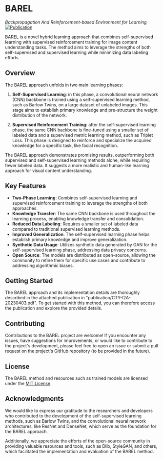 # BAREL
<i>Backpropagation And Reinforcement-based Environment for Learning</i> 
[![Publication](https://img.shields.io/badge/Publication-PDF-blue.svg)](https://github.com/Cydral/BAREL/blob/main/publication/CTY-I2A-20230403.pdf)

BAREL is a novel hybrid learning approach that combines self-supervised learning with supervised reinforcement training for image content understanding tasks. The method aims to leverage the strengths of both self-supervised and supervised learning while minimizing data labeling efforts.

## Overview

The BAREL approach unfolds in two main learning phases:

1. **Self-Supervised Learning**: in this phase, a convolutional neural network (CNN) backbone is trained using a self-supervised learning method, such as Barlow Twins, on a large dataset of unlabeled images. This stage aims to establish primary knowledge and pre-structure the weight distribution of the network.

2. **Supervised Reinforcement Training**: after the self-supervised learning phase, the same CNN backbone is fine-tuned using a smaller set of labeled data and a supervised metric learning method, such as Triplet Loss. This phase is designed to reinforce and specialize the acquired knowledge for a specific task, like facial recognition.

The BAREL approach demonstrates promising results, outperforming both supervised and self-supervised learning methods alone, while requiring fewer labeled data. It suggests a more realistic and human-like learning approach for visual content understanding.

## Key Features

- **Two-Phase Learning**: Combines self-supervised learning and supervised reinforcement training to leverage the strengths of both approaches.
- **Knowledge Transfer**: The same CNN backbone is used throughout the learning process, enabling knowledge transfer and consolidation.
- **Reduced Data Labeling**: Requires a smaller set of labeled data compared to traditional supervised learning methods.
- **Improved Generalization**: The self-supervised learning phase helps establish primary knowledge and improve generalization.
- **Synthetic Data Usage**: Utilizes synthetic data generated by GAN for the self-supervised learning phase, addressing data privacy concerns.
- **Open Source**: The models are distributed as open-source, allowing the community to refine them for specific use cases and contribute to addressing algorithmic biases.

## Getting Started

The BAREL approach and its implementation details are thoroughly described in the attached publication in "publication/CTY-I2A-20230403.pdf". To get started with this method, you can therefore access the publication and explore the provided details.

## Contributing

Contributions to the BAREL project are welcome! If you encounter any issues, have suggestions for improvements, or would like to contribute to the project's development, please feel free to open an issue or submit a pull request on the project's GitHub repository (to be provided in the future).

## License

The BAREL method and resources such as trained models are licensed under the [MIT License](https://github.com/Cydral/BAREL/blob/main/LICENSE).

## Acknowledgments

We would like to express our gratitude to the researchers and developers who contributed to the development of the self-supervised learning methods, such as Barlow Twins, and the convolutional neural network architectures, like ResNet and DenseNet, which serve as the foundation for the BAREL approach.

Additionally, we appreciate the efforts of the open-source community in providing valuable resources and tools, such as Dlib, StyleGAN, and others, which facilitated the implementation and evaluation of the BAREL method.
